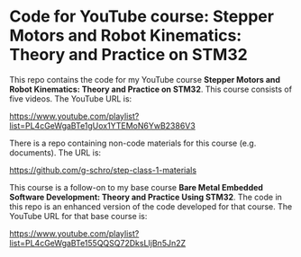 Code for YouTube course: Stepper Motors and Robot Kinematics: Theory and Practice on STM32
==========================================================================================

This repo contains the code for my YouTube course **Stepper Motors and Robot
Kinematics: Theory and Practice on STM32**.  This course consists of five
videos. The YouTube URL is:

https://www.youtube.com/playlist?list=PL4cGeWgaBTe1gUox1YTEMoN6YwB2386V3

There is a repo containing non-code materials for this course (e.g. documents).
The URL is:

https://github.com/g-schro/step-class-1-materials

This course is a follow-on to my base course **Bare Metal Embedded Software
Development: Theory and Practice Using STM32**. The code in this repo is an
enhanced version of the code developed for that course. The YouTube URL for that
base course is:

https://www.youtube.com/playlist?list=PL4cGeWgaBTe155QQSQ72DksLIjBn5Jn2Z

